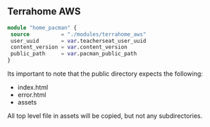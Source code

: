   ## Terrahome AWS

 ```tf
 module "home_pacman" {
  source          = "./modules/terrahome_aws"
  user_uuid       = var.teacherseat_user_uuid
  content_version = var.content_version
  public_path     = var.pacman_public_path
}
```
Its important to note that the public directory expects the following:

- index.html
- error.html
- assets
  
All top level file in assets will be copied, but not any subdirectories.